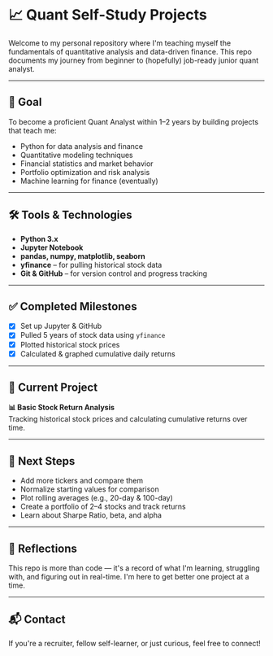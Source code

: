 # 📈 Quant Self-Study Projects

Welcome to my personal repository where I'm teaching myself the fundamentals of quantitative analysis and data-driven finance. This repo documents my journey from beginner to (hopefully) job-ready junior quant analyst.

---

## 🧭 Goal

To become a proficient Quant Analyst within 1–2 years by building projects that teach me:

- Python for data analysis and finance
- Quantitative modeling techniques
- Financial statistics and market behavior
- Portfolio optimization and risk analysis
- Machine learning for finance (eventually)

---

## 🛠 Tools & Technologies

- **Python 3.x**
- **Jupyter Notebook**
- **pandas, numpy, matplotlib, seaborn**
- **yfinance** – for pulling historical stock data
- **Git & GitHub** – for version control and progress tracking

---

## ✅ Completed Milestones

- [x] Set up Jupyter & GitHub
- [x] Pulled 5 years of stock data using `yfinance`
- [x] Plotted historical stock prices
- [x] Calculated & graphed cumulative daily returns

---

## 🧪 Current Project

**📊 Basic Stock Return Analysis**  
Tracking historical stock prices and calculating cumulative returns over time.

---

## 📌 Next Steps

- Add more tickers and compare them
- Normalize starting values for comparison
- Plot rolling averages (e.g., 20-day & 100-day)
- Create a portfolio of 2–4 stocks and track returns
- Learn about Sharpe Ratio, beta, and alpha

---

## 🧠 Reflections

This repo is more than code — it's a record of what I'm learning, struggling with, and figuring out in real-time. I'm here to get better one project at a time.

---

## 📬 Contact

If you're a recruiter, fellow self-learner, or just curious, feel free to connect!
